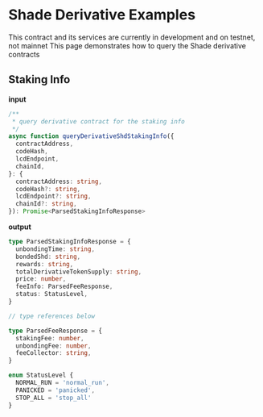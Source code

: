 # Shade Derivative Examples

This contract and its services are currently in development and on testnet, not mainnet
This page demonstrates how to query the Shade derivative contracts


## Staking Info

**input**

```ts
/**
 * query derivative contract for the staking info
 */
async function queryDerivativeShdStakingInfo({
  contractAddress,
  codeHash,
  lcdEndpoint,
  chainId,
}: {
  contractAddress: string,
  codeHash?: string,
  lcdEndpoint?: string,
  chainId?: string,
}): Promise<ParsedStakingInfoResponse> 
```

**output**

```ts
type ParsedStakingInfoResponse = {
  unbondingTime: string,
  bondedShd: string,
  rewards: string,
  totalDerivativeTokenSupply: string,
  price: number,
  feeInfo: ParsedFeeResponse,
  status: StatusLevel,
}

// type references below

type ParsedFeeResponse = {
  stakingFee: number,
  unbondingFee: number,
  feeCollector: string,
}

enum StatusLevel {
  NORMAL_RUN = 'normal_run',
  PANICKED = 'panicked',
  STOP_ALL = 'stop_all'
}
```

